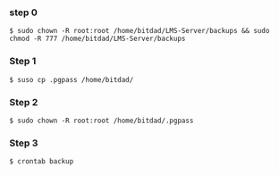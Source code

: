 


### step 0

```console
$ sudo chown -R root:root /home/bitdad/LMS-Server/backups && sudo chmod -R 777 /home/bitdad/LMS-Server/backups
```

### Step 1

```console
$ suso cp .pgpass /home/bitdad/
```

### Step 2

```console
$ sudo chown -R root:root /home/bitdad/.pgpass
```

### Step 3

```console
$ crontab backup
```